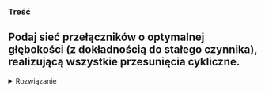 ### Treść
Podaj sieć przełączników o optymalnej głębokości (z dokładnością do stałego czynnika), realizującą wszystkie przesunięcia cykliczne.
------
<details><summary>Rozwiązanie</summary>
<p>
